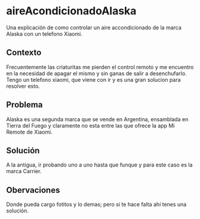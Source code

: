 # aireAcondicionadoAlaska

Una explicación de como controlar un aire accondicionado de la marca Alaska con un telefono Xiaomi.

## Contexto

Frecuentemente las criaturitas me pierden el control remoto y me encuentro en la necesidad de apagar el mismo y sin ganas de salir a desenchufarlo. Tengo un telefono xiaomi, que viene con ir y es una gran solucion para resolver esto.

## Problema

Alaska es una segunda marca que se vende en Argentina, ensamblada en Tierra del Fuego y claramente no esta entre las que ofrece la app Mi Remote de Xiaomi.

## Solución

A la antigua, ir probando uno a uno hasta que funque y para este caso es la marca Carrier.

## Obervaciones

Donde pueda cargo fotitos y lo demas; pero si te hace falta ahí tenes una solución.
